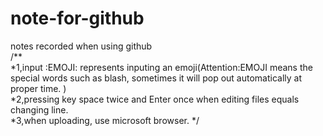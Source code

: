 # note-for-github
notes recorded when using github  
/**  
*1,input :EMOJI: represents inputing an emoji(Attention:EMOJI means the special words such as blash, sometimes it will pop out automatically at proper time. )  
*2,pressing key space twice and Enter once when editing files equals changing line.    
*3,when uploading, use microsoft browser.
*/
